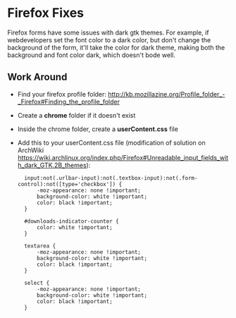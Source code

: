 # Firefox Fixes

Firefox forms have some issues with dark gtk themes. For example, if webdevelopers set the font color to a dark color, but don't change the background of the form, it'll take the color for dark theme, making both the background and font color dark, which doesn't bode well.

## Work Around
- Find your firefox profile folder: http://kb.mozillazine.org/Profile_folder_-_Firefox#Finding_the_profile_folder
- Create a **chrome** folder if it doesn't exist
- Inside the chrome folder, create a **userContent.css** file
- Add this to your userContent.css file (modification of solution on ArchWiki https://wiki.archlinux.org/index.php/Firefox#Unreadable_input_fields_with_dark_GTK.2B_themes):

        input:not(.urlbar-input):not(.textbox-input):not(.form-control):not([type='checkbox']) {
            -moz-appearance: none !important;
            background-color: white !important;
            color: black !important;
        }

        #downloads-indicator-counter {
            color: white !important;
        }

        textarea {
            -moz-appearance: none !important;
            background-color: white !important;
            color: black !important;
        }

        select {
            -moz-appearance: none !important;
            background-color: white !important;
            color: black !important;
        }
